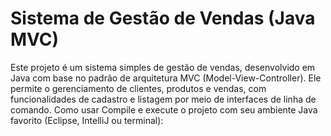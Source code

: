 <h1>Sistema de Gestão de Vendas (Java MVC)</h1>
<p></p>Este projeto é um sistema simples de gestão de vendas, desenvolvido em Java com base no padrão de arquitetura MVC (Model-View-Controller). Ele permite o gerenciamento de clientes, produtos e vendas, com funcionalidades de cadastro e listagem por meio de interfaces de linha de comando.
 Como usar
Compile e execute o projeto com seu ambiente Java favorito (Eclipse, IntelliJ ou terminal):</p>
